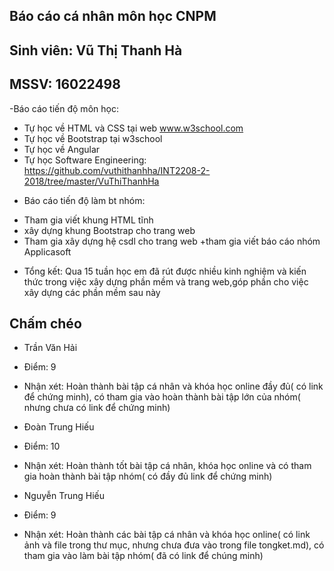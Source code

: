 ## Báo cáo cá nhân môn học CNPM
## Sinh viên: Vũ Thị Thanh Hà
## MSSV: 16022498

-Báo cáo tiến độ môn học: 
 + Tự học về HTML và CSS tại web www.w3school.com
+ Tự học về Bootstrap tại w3school
+ Tự học về Angular 
+ Tự học Software Engineering: https://github.com/vuthithanhha/INT2208-2-2018/tree/master/VuThiThanhHa

-	Báo cáo tiến độ làm bt nhóm:
+ Tham gia viết khung HTML tĩnh
+ xây dựng khung Bootstrap cho trang web
+ Tham gia xây dựng hệ csdl cho trang web
+tham gia viết báo cáo nhóm Applicasoft

-	Tổng kết: Qua 15 tuần học em đã rút được nhiều kinh nghiệm và kiến thức trong việc xây dựng phần mềm và trang web,góp phần cho việc xây dựng các phần mềm sau này

## Chấm chéo


+ Trần Văn Hải
+ Điểm: 9
+ Nhận xét: Hoàn thành bài tập cá nhân và khóa học online đầy đủ( có link để chứng minh), có tham gia vào hoàn thành bài tập lớn của nhóm( nhưng chưa có link để chứng minh)

+ Đoàn Trung Hiếu
+ Điểm: 10
+ Nhận xét: Hoàn thành tốt bài tập cá nhân, khóa học online và có tham gia hoàn thành bài tập nhóm( có đầy đủ link để chứng minh)

+ Nguyễn Trung Hiếu
+ Điểm: 9
+ Nhận xét: Hoàn thành các bài tập cá nhân và khóa học online( có link ảnh và file trong  thư mục, nhưng chưa đưa vào trong file tongket.md), có tham gia vào làm bài tập nhóm( đã có link để chúng minh)
